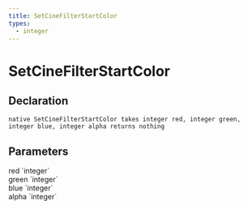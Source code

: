 ```yaml
---
title: SetCineFilterStartColor
types:
  - integer
---
```


# SetCineFilterStartColor

## Declaration

```
native SetCineFilterStartColor takes integer red, integer green, integer blue, integer alpha returns nothing
```

## Parameters
<dl>
  <dt>red `integer`</dt>
  <dd></dd>

  <dt>green `integer`</dt>
  <dd></dd>

  <dt>blue `integer`</dt>
  <dd></dd>

  <dt>alpha `integer`</dt>
  <dd></dd>
</dl>